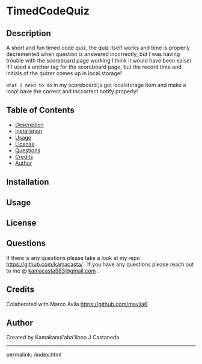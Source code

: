 # TimedCodeQuiz

## Description 
A short and fun timed code quiz, the quiz itself works and time is properly decremented when question is answered incorrectly, but I was having trouble with the scoreboard page working I think it would have been eaiser if I used a anchor tag for the scoreboard page, but the record time and initials of the quizer comes up in local storage!

```what I need to do```
in my scoreboard.js get localstorage item and make a loop!
have the correct and inccorrect notify properly!


## Table of Contents

- [Description](#description)
- [Installation](#installation)
- [Usage](#usage)
- [License](#license)
- [Questions](#questions)
- [Credits](#credits)
- [Author](#author)

## Installation 



## Usage 



## License 



## Questions

If there is any questions please take a look at my repo https://github.com/kamacasta/ . If you have any questions please reach out to me @ kamacasta983@gmail.com .

## Credits

Colaberated with Marco Avila https://github.com/mavila6

## Author


Created by Kamakanui'aha'ilono J Castaneda


---
permalink: /index.html

